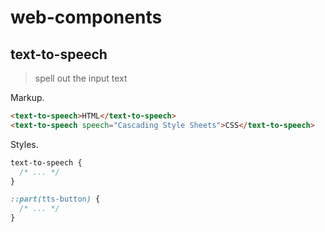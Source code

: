 # web-components

## text-to-speech

> spell out the input text

Markup.

```html
<text-to-speech>HTML</text-to-speech>
<text-to-speech speech="Cascading Style Sheets">CSS</text-to-speech>
```

Styles.

```css
text-to-speech {
  /* ... */
}

::part(tts-button) {
  /* ... */
}
```
